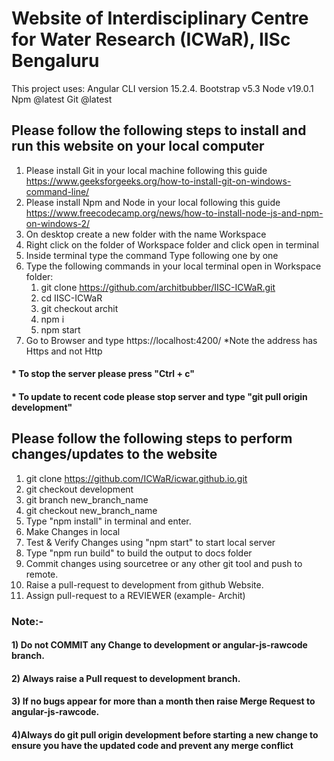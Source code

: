 # Website of Interdisciplinary Centre for Water Research (ICWaR), IISc Bengaluru

This project uses:
 Angular CLI version 15.2.4.
 Bootstrap v5.3
 Node	v19.0.1
 Npm	@latest
 Git	@latest

## Please follow the following steps to install and run this website on your local computer
1.	Please install Git in your local machine following this guide	https://www.geeksforgeeks.org/how-to-install-git-on-windows-command-line/
2.	Please install Npm and Node in your local following this guide	https://www.freecodecamp.org/news/how-to-install-node-js-and-npm-on-windows-2/
3.	On desktop create a new folder with the name Workspace	
4.	Right click on the folder of Workspace folder and click open in terminal	
5.	Inside terminal type the command Type following one by one	
6.	Type the following commands in your local terminal open in Workspace folder:
    1. git clone https://github.com/architbubber/IISC-ICWaR.git	
	  2. cd IISC-ICWaR     	
	  3. git checkout archit	    
	  4. npm i	
	  5. npm start	
7.	Go to Browser and type https://localhost:4200/	*Note the address has Https and not Http
#### *	To stop the server please press "Ctrl + c"	
#### *	To update to recent code please stop server and type "git pull origin development"	




## Please follow the following steps to perform changes/updates to the website
1. git clone https://github.com/ICWaR/icwar.github.io.git
2. git checkout development
3. git branch new_branch_name
4. git checkout new_branch_name
5. Type "npm install" in terminal and enter.
6. Make Changes in local
7. Test & Verify Changes using "npm start" to start local server
8. Type "npm run build" to build the output to docs folder
9. Commit changes using sourcetree or any other git tool and push to remote.
10. Raise a pull-request to development from github Website.
11. Assign pull-request to a REVIEWER (example- Archit)


### Note:-
####        1) Do not COMMIT any Change to development or angular-js-rawcode branch.
####        2) Always raise a Pull request to development branch.
####        3) If no bugs appear for more than a month then raise Merge Request to angular-js-rawcode.
####        4)Always do git pull origin development before starting a new change to ensure you have the updated code and prevent any merge conflict


